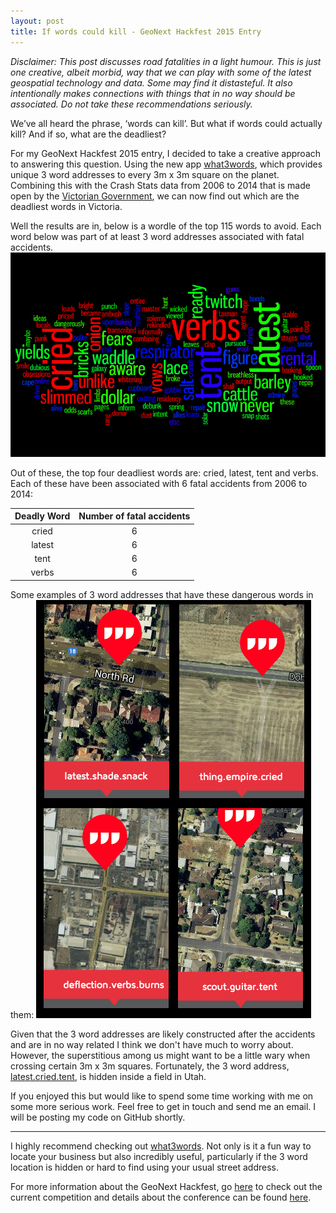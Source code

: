 ```yaml
---
layout: post
title: If words could kill - GeoNext Hackfest 2015 Entry
---
```


*Disclaimer: This post discusses road fatalities in a light humour. This is just one creative, albeit morbid, way that we can play with some of the latest geospatial technology and data. Some may find it distasteful. It also intentionally makes connections with things that in no way should be associated. Do not take these recommendations seriously.*

We’ve all heard the phrase, ‘words can kill’. But what if words could actually kill? And if so, what are the deadliest? 

For my GeoNext Hackfest 2015 entry, I decided to take a creative approach to answering this question. Using the new app [what3words](http://what3words.com/), which provides unique 3 word addresses to every 3m x 3m square on the planet. Combining this with the Crash Stats data from 2006 to 2014 that is made open by the [Victorian Government](https://www.data.vic.gov.au/data/dataset), we can now find out which are the deadliest words in Victoria.

Well the results are in, below is a wordle of the top 115 words to avoid. Each word below was part of at least 3 word addresses associated with fatal accidents. 
![alt text](/assets/deadly.png)

Out of these, the top four deadliest words are: cried, latest, tent and verbs. Each of these have been associated with 6 fatal accidents from 2006 to 2014:

| Deadly Word  | Number of fatal accidents         | 
| :-------------: |:-------:|
| cried      | 6 | 
| latest     | 6      |  
| tent | 6|  
| verbs | 6

Some examples of 3 word addresses that have these dangerous words in them:
![alt text](/assets/dangerous_spots.png)

Given that the 3 word addresses are likely constructed after the accidents and are in no way related I think we don't have much to worry about. However, the superstitious among us might want to be a little wary when crossing certain 3m x 3m squares. Fortunately, the 3 word address, [latest.cried.tent](https://map.what3words.com/latest.cried.tent), is hidden inside a field in Utah.

If you enjoyed this but would like to spend some time working with me on some more serious work. Feel free to get in touch and send me an email. I will be posting my code on GitHub shortly.

---

I highly recommend checking out [what3words](http://what3words.com/). Not only is it a fun way to locate your business but also incredibly useful, particularly if the 3 word location is hidden or hard to find using your usual street address.

For more information about the GeoNext Hackfest, go [here](http://www.geonext.com.au/hackfest/) to check out the current competition and details about the conference can be found [here](http://www.geonext.com.au/).


